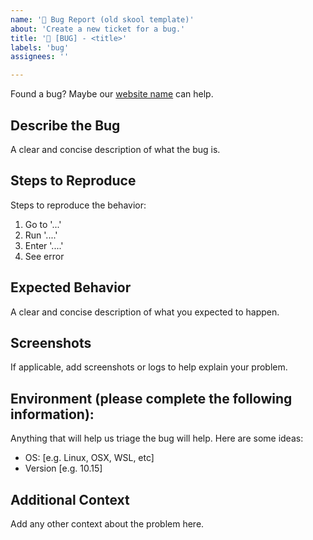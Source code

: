 ```yaml
---
name: '🐛 Bug Report (old skool template)'
about: 'Create a new ticket for a bug.'
title: '🐛 [BUG] - <title>'
labels: 'bug'
assignees: ''

---
```


Found a bug? Maybe our [website name](https://address-goes-here) can help. 

## Describe the Bug
A clear and concise description of what the bug is.

## Steps to Reproduce
Steps to reproduce the behavior:
1. Go to '...'
2. Run '....'
3. Enter '....'
4. See error

## Expected Behavior
A clear and concise description of what you expected to happen.

## Screenshots
If applicable, add screenshots or logs to help explain your problem.

## Environment (please complete the following information):

Anything that will help us triage the bug will help. Here are some ideas:
 - OS: [e.g. Linux, OSX, WSL, etc]
 - Version [e.g. 10.15]

## Additional Context
Add any other context about the problem here.
